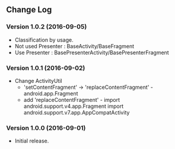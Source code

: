 ## Change Log

### Version 1.0.2 (2016-09-05)

- Classification by usage.
 - Not used Presenter : BaseActivity/BaseFragment
 - Use Presenter : BasePresenterActivity/BasePresenterFragment

### Version 1.0.1 (2016-09-02)

- Change ActivityUtil
  - 'setContentFragment' -> 'replaceContentFragment' - android.app.Fragment
  - add 'replaceContentFragment' - import android.support.v4.app.Fragment
                                   import android.support.v7.app.AppCompatActivity

### Version 1.0.0 (2016-09-01)

- Initial release.